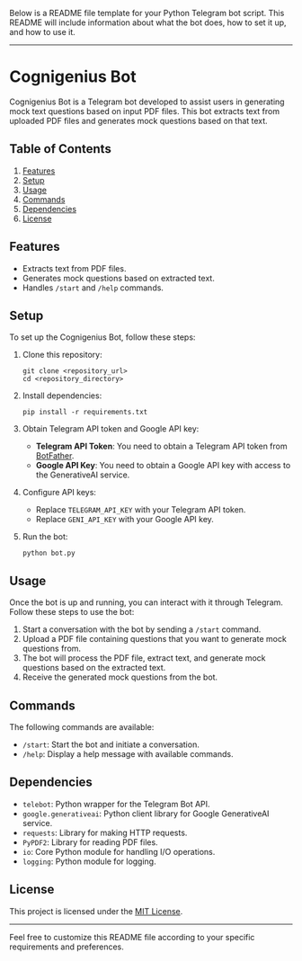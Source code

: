 Below is a README file template for your Python Telegram bot script. This README will include information about what the bot does, how to set it up, and how to use it.

---

# Cognigenius Bot

Cognigenius Bot is a Telegram bot developed to assist users in generating mock text questions based on input PDF files. This bot extracts text from uploaded PDF files and generates mock questions based on that text.

## Table of Contents
1. [Features](#features)
2. [Setup](#setup)
3. [Usage](#usage)
4. [Commands](#commands)
5. [Dependencies](#dependencies)
6. [License](#license)

## Features<a name="features"></a>
- Extracts text from PDF files.
- Generates mock questions based on extracted text.
- Handles `/start` and `/help` commands.

## Setup<a name="setup"></a>
To set up the Cognigenius Bot, follow these steps:

1. Clone this repository:
    ```
    git clone <repository_url>
    cd <repository_directory>
    ```

2. Install dependencies:
    ```
    pip install -r requirements.txt
    ```

3. Obtain Telegram API token and Google API key:
    - **Telegram API Token**: You need to obtain a Telegram API token from [BotFather](https://core.telegram.org/bots#6-botfather).
    - **Google API Key**: You need to obtain a Google API key with access to the GenerativeAI service.

4. Configure API keys:
    - Replace `TELEGRAM_API_KEY` with your Telegram API token.
    - Replace `GENI_API_KEY` with your Google API key.

5. Run the bot:
    ```
    python bot.py
    ```

## Usage<a name="usage"></a>
Once the bot is up and running, you can interact with it through Telegram. Follow these steps to use the bot:

1. Start a conversation with the bot by sending a `/start` command.
2. Upload a PDF file containing questions that you want to generate mock questions from.
3. The bot will process the PDF file, extract text, and generate mock questions based on the extracted text.
4. Receive the generated mock questions from the bot.

## Commands<a name="commands"></a>
The following commands are available:

- `/start`: Start the bot and initiate a conversation.
- `/help`: Display a help message with available commands.

## Dependencies<a name="dependencies"></a>
- `telebot`: Python wrapper for the Telegram Bot API.
- `google.generativeai`: Python client library for Google GenerativeAI service.
- `requests`: Library for making HTTP requests.
- `PyPDF2`: Library for reading PDF files.
- `io`: Core Python module for handling I/O operations.
- `logging`: Python module for logging.

## License<a name="license"></a>
This project is licensed under the [MIT License](LICENSE).

---

Feel free to customize this README file according to your specific requirements and preferences.
